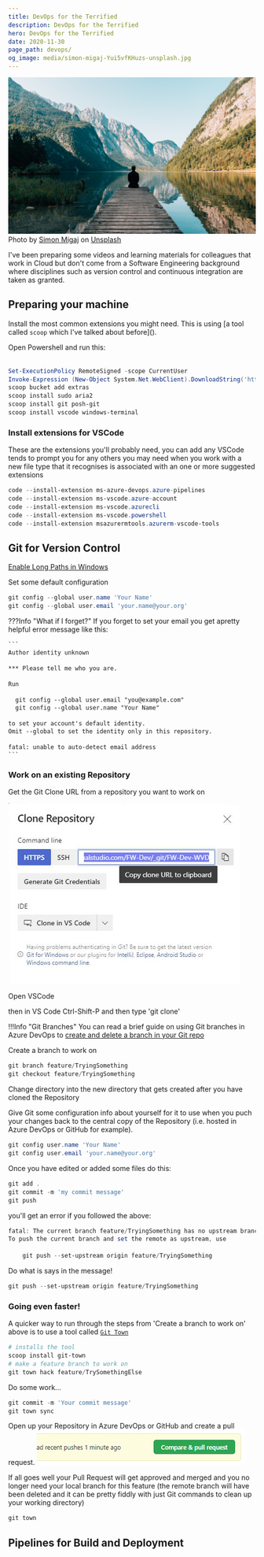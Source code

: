 ```yaml
---
title: DevOps for the Terrified
description: DevOps for the Terrified
hero: DevOps for the Terrified
date: 2020-11-30
page_path: devops/
og_image: media/simon-migaj-Yui5vfKHuzs-unsplash.jpg
---
```


![Terrified](media/simon-migaj-Yui5vfKHuzs-unsplash.jpg)
<span>Photo by <a href="https://unsplash.com/@simonmigaj?utm_source=unsplash&amp;utm_medium=referral&amp;utm_content=creditCopyText">Simon Migaj</a> on <a href="https://unsplash.com/s/photos/alone?utm_source=unsplash&amp;utm_medium=referral&amp;utm_content=creditCopyText">Unsplash</a></span>

I've been preparing some videos and learning materials for colleagues that work in Cloud but don't come from a Software Engineering background where disciplines such as version control and continuous integration are taken as granted.

## Preparing your machine

Install the most common extensions you might need. This is using [a tool called `scoop` which I've talked about before](\).

Open Powershell and run this:

```powershell

Set-ExecutionPolicy RemoteSigned -scope CurrentUser
Invoke-Expression (New-Object System.Net.WebClient).DownloadString('https://get.scoop.sh')
scoop bucket add extras
scoop install sudo aria2
scoop install git posh-git
scoop install vscode windows-terminal
```

### Install extensions for VSCode

These are the extensions you'll probably need, you can add any VSCode tends to prompt you for any others you may need when you work with a new file type that it recognises is associated with an one or more suggested extensions

```powershell
code --install-extension ms-azure-devops.azure-pipelines
code --install-extension ms-vscode.azure-account
code --install-extension ms-vscode.azurecli
code --install-extension ms-vscode.powershell
code --install-extension msazurermtools.azurerm-vscode-tools
```

## Git for Version Control

[Enable Long Paths in Windows](https://github.com/Azure/Enterprise-Scale/blob/main/docs/Deploy/getting-started.md#enabling-long-paths-on-windows)

Set some default configuration

```powershell
git config --global user.name 'Your Name'
git config --global user.email 'your.name@your.org'
```

???Info "What if I forget?"
    If you forget to set your email you get apretty helpful error message like this:

    ```
    Author identity unknown

    *** Please tell me who you are.

    Run

      git config --global user.email "you@example.com"
      git config --global user.name "Your Name"

    to set your account's default identity.
    Omit --global to set the identity only in this repository.

    fatal: unable to auto-detect email address
    ```
### Work on an existing Repository

Get the Git Clone URL from a repository you want to work on

![Clone URL - Azure DevOps](media/git-clone-azdo.png)

Open VSCode

then in VS Code Ctrl-Shift-P and then type 'git clone'

!!!Info "Git Branches"
    You can read a brief guide on using Git branches in Azure DevOps to [create and delete a branch in your Git repo](https://docs.microsoft.com/en-us/azure/devops/repos/git/branches?view=azure-devops&tabs=command-line)

Create a branch to work on

```powershell
git branch feature/TryingSomething
git checkout feature/TryingSomething
```

Change directory into the new directory that gets created after you have cloned the Repository

Give Git some configuration info about yourself for it to use when you puch your changes back to the central copy of the Repository (i.e. hosted in Azure DevOps or GitHub for example).

```powershell
git config user.name 'Your Name'
git config user.email 'your.name@your.org'
```

Once you have edited or added some files do this:

```powershell
git add .
git commit -m 'my commit message'
git push
```

you'll get an error if you followed the above:

```powershell
fatal: The current branch feature/TryingSomething has no upstream branch.
To push the current branch and set the remote as upstream, use

    git push --set-upstream origin feature/TryingSomething
```

Do what is says in the message!

```powershell
git push --set-upstream origin feature/TryingSomething
```

### Going even faster!

A quicker way to run through the steps from 'Create a branch to work on' above is to use a tool called [`Git Town`](https://www.git-town.com/)

```powershell
# installs the tool
scoop install git-town
# make a feature branch to work on
git town hack feature/TrySomethingElse
```

Do some work...

```powershell
git commit -m 'Your commit message'
git town sync
```

Open up your Repository in Azure DevOps or GitHub and create a pull request.
![Create Pull Request](media/create-pull-request.png)

If all goes well your Pull Request will get approved and merged and you no longer need your local branch for this feature (the remote branch will have been deleted and it can be pretty fiddly with just Git commands to clean up your working directory)

```powershell
git town
```

## Pipelines for Build and Deployment